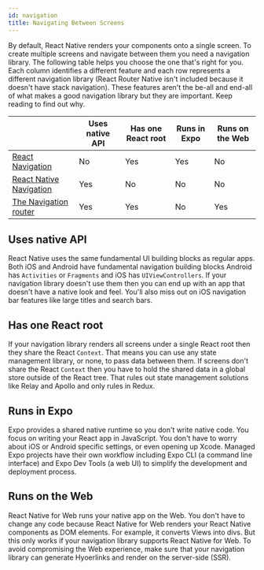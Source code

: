 ```yaml
---
id: navigation
title: Navigating Between Screens
---
```


By default, React Native renders your components onto a single screen. To create multiple screens and navigate between them you need a navigation library. The following table helps you choose the one that's right for you. Each column identifies a different feature and each row represents a different navigation library (React Router Native isn't included because it doesn't have stack navigation). These features aren't the be-all and end-all of what makes a good navigation library but they are important. Keep reading to find out why.

|                                                                                                           | Uses native API | Has one React root | Runs in Expo | Runs on the Web |
| --------------------------------------------------------------------------------------------------------- | --------------- | ------------------ | ------------ | --------------- |
| [React Navigation](https://reactnavigation.org/docs/en/getting-started.html)                              | No              | Yes                | Yes          | No              |
| [React Native Navigation](https://wix.github.io/react-native-navigation/)                                 | Yes             | No                 | No           | No              |
| [The Navigation router](https://grahammendick.github.io/navigation/documentation/native/hello-world.html) | Yes             | Yes                | No           | Yes             |

## Uses native API

React Native uses the same fundamental UI building blocks as regular apps. Both iOS and Android have fundamental navigation building blocks Android has `Activities` or `Fragments` and iOS has `UIViewControllers`. If your navigation library doesn't use them then you can end up with an app that doesn't have a native look and feel. You'll also miss out on iOS navigation bar features like large titles and search bars.

## Has one React root

If your navigation library renders all screens under a single React root then they share the React `Context`. That means you can use any state management library, or none, to pass data between them. If screens don't share the React `Context` then you have to hold the shared data in a global store outside of the React tree. That rules out state management solutions like Relay and Apollo and only rules in Redux.

## Runs in Expo

Expo provides a shared native runtime so you don't write native code. You focus on writing your React app in JavaScript. You don't have to worry about iOS or Android specific settings, or even opening up Xcode. Managed Expo projects have their own workflow including Expo CLI (a command line interface) and Expo Dev Tools (a web UI) to simplify the development and deployment process.

## Runs on the Web

React Native for Web runs your native app on the Web. You don't have to change any code because React Native for Web renders your React Native components as DOM elements. For example, it converts Views into divs. But this only works if your navigation library supports React Native for Web. To avoid compromising the Web experience, make sure that your navigation library can generate Hyoerlinks and render on the server-side (SSR).
